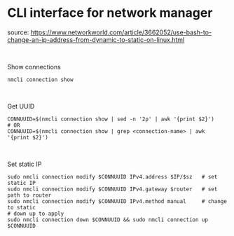 # CLI interface for network manager

source: https://www.networkworld.com/article/3662052/use-bash-to-change-an-ip-address-from-dynamic-to-static-on-linux.html

<br>

Show connections
```
nmcli connection show
```

<br>

Get UUID
```
CONNUUID=$(nmcli connection show | sed -n '2p' | awk '{print $2}')
# OR
CONNUUID=$(nmcli connection show | grep <connection-name> | awk '{print $2}')
```

<br>

Set static IP 
```
sudo nmcli connection modify $CONNUUID IPv4.address $IP/$sz   # set static IP
sudo nmcli connection modify $CONNUUID IPv4.gateway $router   # set path to router
sudo nmcli connection modify $CONNUUID IPv4.method manual     # change to static
# down up to apply
sudo nmcli connection down $CONNUUID && sudo nmcli connection up $CONNUUID
```
